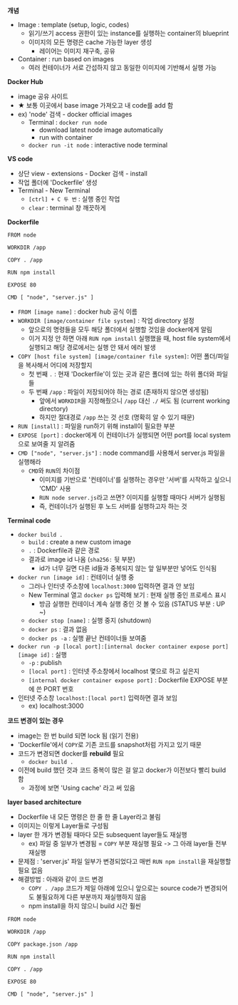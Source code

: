 <b>개념</b>
- Image : template (setup, logic, codes)
  - 읽기/쓰기 access 권한이 있는 instance를 실행하는 container의 blueprint
  - 이미지의 모든 명령은 cache 가능한 layer 생성
    - 레이어는 이미지 재구축, 공유 
- Container : run based on images
  - 여러 컨테이너가 서로 간섭하지 않고 동일한 이미지에 기반해서 실행 가능

<b>Docker Hub</b>
- image 공유 사이트
- ★ 보통 이곳에서 base image 가져오고 내 code를 add 함
- ex) 'node' 검색 - docker official images
  - Terminal : `docker run node`
    - download latest node image automatically
    - run with container
  - `docker run -it node` : interactive node terminal

<b>VS code</b>
- 상단 view - extensions - Docker 검색 - install
- 작업 폴더에 'Dockerfile' 생성
- Terminal - New Terminal
  - `[ctrl] + C 두 번` : 실행 중인 작업 
  - `clear` : terminal 창 깨끗하게

<b>Dockerfile</b>

```
FROM node

WORKDIR /app

COPY . /app

RUN npm install

EXPOSE 80

CMD [ "node", "server.js" ]
```

- `FROM [image name]` : docker hub 공식 이름
- `WORKDIR [image/container file system]` : 작업 directory 설정
  - 앞으로의 명령들을 모두 해당 폴더에서 실행할 것임을 docker에게 알림
  - 이거 지정 안 하면 아래 `RUN npm install` 실행했을 때, host file system에서 실행되고 해당 경로에서는 실행 안 돼서 에러 발생
- `COPY [host file system] [image/container file system]`: 어떤 폴더/파일을 복사해서 어디에 저장할지
  - 첫 번째 `.` : 현재 'Dockerfile'이 있는 곳과 같은 폴더에 있는 하위 폴더와 파일들
  - 두 번째 `/app` : 파일이 저장되어야 하는 경로 (존재하지 않으면 생성됨)
    - 앞에서 `WORKDIR`을 지정해줬으니 `/app` 대신 `./` 써도 됨 (current working directory)
    - 하지만 절대경로 `/app` 쓰는 것 선호 (명확히 알 수 있기 때문)
- `RUN [install]` : 파일을 run하기 위해 install이 필요한 부분
- `EXPOSE [port]` : docker에게 이 컨테이너가 실행되면 어떤 port를 local system으로 보여줄 지 알려줌
- `CMD ["node", "server.js"]` : node command를 사용해서 server.js 파일을 실행해라
  - `CMD`와 `RUN`의 차이점
    - 이미지를 기반으로 '컨테이너'를 실행하는 경우만 '서버'를 시작하고 싶으니 'CMD' 사용
    - `RUN node server.js`라고 쓰면? 이미지를 실행할 때마다 서버가 실행됨
    - 즉, 컨테이너가 실행된 후 노드 서버를 실행하고자 하는 것

<b>Terminal code</b>
- `docker build .`
  - `build` : create a new custom image
  - `.` : Dockerfile과 같은 경로
  - 결과로 image id 나옴 (`sha256:` 뒷 부분)
    - id가 너무 길면 다른 id들과 중복되지 않는 앞 일부분만 넣어도 인식됨
- `docker run [image id]` : 컨테이너 실행 중
  - 그러나 인터넷 주소창에 `localhost:3000` 입력하면 결과 안 보임
  - New Terminal 열고 `docker ps` 입력해 보기 : 현재 실행 중인 프로세스 표시
    - 방금 실행한 컨테이너 계속 실행 중인 것 볼 수 있음 (STATUS 부분 : UP ~)
  - `docker stop [name]` : 실행 중지 (shutdown)
  - `docker ps` : 결과 없음
  - `docker ps -a` : 실행 끝난 컨테이너들 보여줌
- `docker run -p [local port]:[internal docker container expose port] [image id]` : 실행
  - `-p` : publish
  - `[local port]` : 인터넷 주소창에서 localhost 몇으로 하고 싶은지
  - `[internal docker container expose port]` : Dockerfile EXPOSE 부분에 쓴 PORT 번호
- 인터넷 주소창 `localhost:[local port]` 입력하면 결과 보임 
  - ex) localhost:3000

<b>코드 변경이 있는 경우</b>
- image는 한 번 build 되면 lock 됨 (읽기 전용)
- 'Dockerfile'에서 `COPY`로 기존 코드를 snapshot처럼 가지고 있기 때문
- 코드가 변경되면 docker를 **rebuild** 필요
  - `docker build .`
- 이전에 build 했던 것과 코드 중복이 많은 걸 알고 docker가 이전보다 빨리 build 함
  - 과정에 보면 'Using cache' 라고 써 있음

<b>layer based architecture</b>
- Dockerfile 내 모든 명령은 한 줄 한 줄 Layer라고 불림
- 이미지는 이렇게 Layer들로 구성됨
- layer 한 개가 변경될 때마다 모든 subsequent layer들도 재실행
  - ex) 파일 중 일부가 변경됨 = `COPY` 부분 재실행 필요 -> 그 아래 layer들 전부 재실행
- 문제점 : 'server.js' 파일 일부가 변경되었다고 매번 `RUN npm install`을 재실행할 필요 없음
- 해결방법 : 아래와 같이 코드 변경
  - `COPY . /app` 코드가 제일 아래에 있으니 앞으로는 source code가 변경되어도 불필요하게 다른 부분까지 재실행하지 않음
  - npm install을 하지 않으니 build 시간 훨씬 

```
FROM node

WORKDIR /app

COPY package.json /app

RUN npm install

COPY . /app

EXPOSE 80

CMD [ "node", "server.js" ]
```


